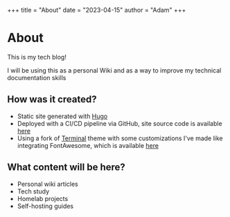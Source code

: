 +++
title = "About"
date = "2023-04-15"
author = "Adam"
+++

# About
This is my tech blog!

I will be using this as a personal Wiki and as a way to improve my technical documentation skills

## How was it created?
- Static site generated with [Hugo](https://gohugo.io/)
- Deployed with a CI/CD pipeline via GitHub, site source code is available [here](https://github.com/addzey/addzey.dev)
- Using a fork of [Terminal](https://github.com/panr/hugo-theme-terminal) theme with some customizations I've made like integrating FontAwesome, which is available [here](https://github.com/addzey/hugo-theme-terminal)

## What content will be here?
- Personal wiki articles
- Tech study
- Homelab projects
- Self-hosting guides